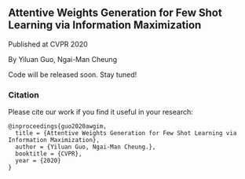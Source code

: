 ## Attentive Weights Generation for Few Shot Learning via Information Maximization

Published at CVPR 2020

By Yiluan Guo, Ngai-Man Cheung

Code will be released soon. Stay tuned!

### Citation
Please cite our work if you find it useful in your research:
```
@inproceedings{guo2020awgim,
  title = {Attentive Weights Generation for Few Shot Learning via Information Maximization},
  author = {Yiluan Guo, Ngai-Man Cheung.},
  booktitle = {CVPR},
  year = {2020}
}
```